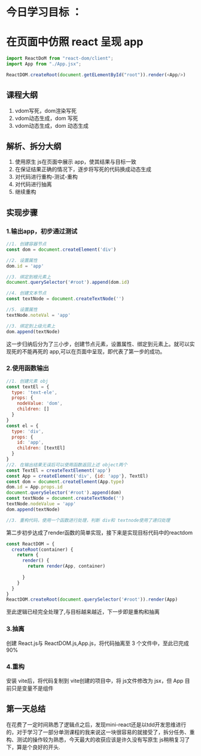 # 今日学习目标 ：

# 在页面中仿照 react 呈现 app

```js
import ReactDoM from "react-dom/client";
import App from "./App.jsx";

ReactDOM.createRoot(document.getELementById("root")).render(<App/>)
```

## 课程大纲

1. vdom写死，dom渲染写死
2. vdom动态生成，dom 写死
3. vdom动态生成，dom 动态生成

## 解析、拆分大纲

1. 使用原生 js在页面中展示 app，使其结果与目标一致
2. 在保证结果正确的情况下，逐步将写死的代码换成动态生成
3. 对代码进行重构-测试-重构
4. 对代码进行抽离
5. 继续重构

## 实现步骤

### 1.输出app，初步通过测试

```js
//1. 创建容器节点
const dom = document.createElement('div')

//2. 设置属性
dom.id = 'app'

//3. 绑定到根元素上
document.querySelector('#root').append(dom.id)

//4. 创建文本节点
const textNode = document.createTextNode('')

//5. 设置属性
textNode.noteVal = 'app'

//3. 绑定到上级元素上
dom.append(textNode)
```

这一步归纳后分为了三小步，创建节点元素，设置属性、绑定到元素上。就可以实现死的不能再死的 app,可以在页面中呈现，即代表了第一步的成功。

### 2.使用函数输出

```js
//1. 创建元素 obj
const textEl = {
  type: 'text-ele',
  props: {
    nodeValue: 'dom',
    children: []
  }
}
const el = {
  type: 'div',
  props: {
    id: 'app',
    children: [textEl]
  }
}
//2. 在输出结果无误后可以使用函数返回上述 object两个
const TextEl = createTextElement('app')
const App = createElement('div', {id: 'app'}, TextEl)
const dom = document.createElement(App.type)
dom.id = App.props.id
document.querySelector('#root').append(dom)
const textNode = document.createTextNode('')
textNode.nodeValue = 'app'
dom.append(textNode)

//3. 重构代码，使用一个函数进行处理，判断 div和 textnode使用了递归处理
```

第二步初步达成了render函数的简单实现，接下来是实现目标代码中的reactdom

```js
const ReactDOM = {
  createRoot(container) {
    return {
      render() {
        return render(App, container)
      
      }
    }
  }
}
ReactDOM.createRoot(document.querySelector('#root')).render(App)
```

至此逻辑已经完全处理了,与目标越来越近，下一步即是重构和抽离

### 3.抽离

创建 React.js与 ReactDOM.js,App.js，将代码抽离至 3 个文件中，至此已完成90%

### 4.重构

安装 vite后，将代码复制到 vite创建的项目中，将 js文件修改为 jsx，但 App 目前只是变量不是组件

## 第一天总结

在花费了一定时间熟悉了逻辑点之后，发现mini-react还是以tdd开发思维进行的，对于学习了一部分单测课程的我来说这一块很容易的就接受了，拆分任务、重构、测试的操作较为熟悉，今天最大的收获应该是许久没有写原生
js稍稍复习了下，算是个良好的开头.
